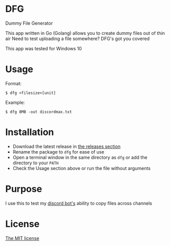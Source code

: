 # DFG

Dummy File Generator

This app written in Go (Golang) allows you to create dummy files out of thin air
Need to test uploading a file somewhere? DFG's got you covered

This app was tested for Windows 10

# Usage

Format:

`$ dfg <filesize>[unit]`

Example:

`$ dfg 8MB -out discordmax.txt`

# Installation

-   Download the latest release in [the releases section](https://github.com/mrTomatolegit/DFG/releases)
-   Rename the package to `dfg` for ease of use
-   Open a terminal window in the same directory as `dfg` or add the directory to your `PATH`
-   Check the Usage section above or run the file without arguments

# Purpose

I use this to test my [discord bot's](https://docs.combot.xyz) ability to copy files across channels

# License

[The MIT license](./LICENSE)
